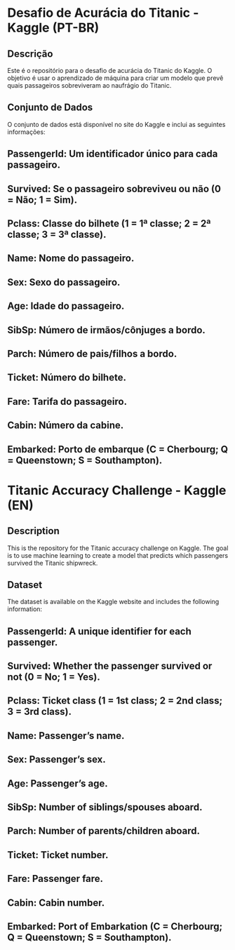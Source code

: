 # Desafio de Acurácia do Titanic - Kaggle (PT-BR)

## Descrição
Este é o repositório para o desafio de acurácia do Titanic do Kaggle. O objetivo é usar o aprendizado de máquina para criar um modelo que prevê quais passageiros sobreviveram ao naufrágio do Titanic.

## Conjunto de Dados
O conjunto de dados está disponível no site do Kaggle e inclui as seguintes informações:

## PassengerId: Um identificador único para cada passageiro.
## Survived: Se o passageiro sobreviveu ou não (0 = Não; 1 = Sim).
## Pclass: Classe do bilhete (1 = 1ª classe; 2 = 2ª classe; 3 = 3ª classe).
## Name: Nome do passageiro.
## Sex: Sexo do passageiro.
## Age: Idade do passageiro.
## SibSp: Número de irmãos/cônjuges a bordo.
## Parch: Número de pais/filhos a bordo.
## Ticket: Número do bilhete.
## Fare: Tarifa do passageiro.
## Cabin: Número da cabine.
## Embarked: Porto de embarque (C = Cherbourg; Q = Queenstown; S = Southampton).

# Titanic Accuracy Challenge - Kaggle (EN)

## Description
This is the repository for the Titanic accuracy challenge on Kaggle. The goal is to use machine learning to create a model that predicts which passengers survived the Titanic shipwreck.

## Dataset
The dataset is available on the Kaggle website and includes the following information:

## PassengerId: A unique identifier for each passenger.
## Survived: Whether the passenger survived or not (0 = No; 1 = Yes).
## Pclass: Ticket class (1 = 1st class; 2 = 2nd class; 3 = 3rd class).
## Name: Passenger’s name.
## Sex: Passenger’s sex.
## Age: Passenger’s age.
## SibSp: Number of siblings/spouses aboard.
## Parch: Number of parents/children aboard.
## Ticket: Ticket number.
## Fare: Passenger fare.
## Cabin: Cabin number.
## Embarked: Port of Embarkation (C = Cherbourg; Q = Queenstown; S = Southampton).
